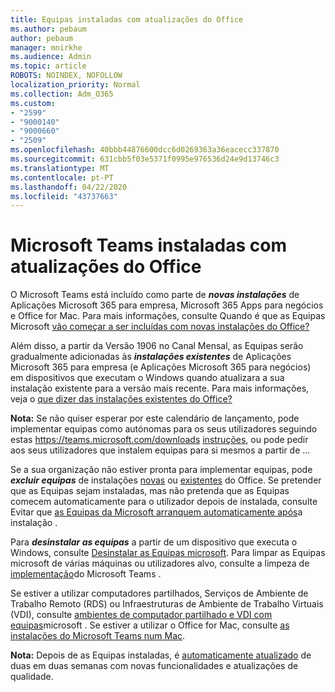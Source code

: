 ```yaml
---
title: Equipas instaladas com atualizações do Office
ms.author: pebaum
author: pebaum
manager: mnirkhe
ms.audience: Admin
ms.topic: article
ROBOTS: NOINDEX, NOFOLLOW
localization_priority: Normal
ms.collection: Adm_O365
ms.custom:
- "2599"
- "9000140"
- "9000660"
- "2509"
ms.openlocfilehash: 40bbb44876600dcc6d0269363a36eacecc337870
ms.sourcegitcommit: 631cbb5f03e5371f0995e976536d24e9d13746c3
ms.translationtype: MT
ms.contentlocale: pt-PT
ms.lasthandoff: 04/22/2020
ms.locfileid: "43737663"
---
```

# <a name="microsoft-teams-installed-with-office-updates"></a>Microsoft Teams instaladas com atualizações do Office

O Microsoft Teams está incluído como parte de ***novas instalações*** de Aplicações Microsoft 365 para empresa, Microsoft 365 Apps para negócios e Office for Mac. Para mais informações, consulte Quando é que as Equipas Microsoft [vão começar a ser incluídas com novas instalações do Office?](https://docs.microsoft.com/deployoffice/teams-install#when-will-microsoft-teams-start-being-included-with-new-installations-of-office-365-proplus)

Além disso, a partir da Versão 1906 no Canal Mensal, as Equipas serão gradualmente adicionadas às ***instalações existentes*** de Aplicações Microsoft 365 para empresa (e Aplicações Microsoft 365 para negócios) em dispositivos que executam o Windows quando atualizara a sua instalação existente para a versão mais recente. Para mais informações, veja o [que dizer das instalações existentes do Office?](https://docs.microsoft.com/deployoffice/teams-install#what-about-existing-installations-of-office-365-proplus)

**Nota:** Se não quiser esperar por este calendário de lançamento, pode implementar equipas como autónomas para os seus utilizadores seguindo estas https://teams.microsoft.com/downloads [instruções](https://docs.microsoft.com/MicrosoftTeams/msi-deployment), ou pode pedir aos seus utilizadores que instalem equipas para si mesmos a partir de ...

Se a sua organização não estiver pronta para implementar equipas, pode ***excluir equipas*** de instalações [novas](https://docs.microsoft.com/deployoffice/teams-install#how-to-exclude-microsoft-teams-from-new-installations-of-office-365-proplus) ou [existentes](https://docs.microsoft.com/deployoffice/teams-install#use-group-policy-to-control-the-installation-of-microsoft-teams) do Office. Se pretender que as Equipas sejam instaladas, mas não pretenda que as Equipas comecem automaticamente para o utilizador depois de instalada, consulte Evitar que [as Equipas da Microsoft arranquem automaticamente após](https://docs.microsoft.com/deployoffice/teams-install#use-group-policy-to-prevent-microsoft-teams-from-starting-automatically-after-installation)a instalação .

Para ***desinstalar as equipas*** a partir de um dispositivo que executa o Windows, consulte [Desinstalar as Equipas microsoft](https://support.office.com/article/uninstall-microsoft-teams-3b159754-3c26-4952-abe7-57d27f5f4c81). Para limpar as Equipas microsoft de várias máquinas ou utilizadores alvo, consulte a limpeza de [implementação](https://docs.microsoft.com/microsoftteams/scripts/powershell-script-teams-deployment-clean-up)do Microsoft Teams .

Se estiver a utilizar computadores partilhados, Serviços de Ambiente de Trabalho Remoto (RDS) ou Infraestruturas de Ambiente de Trabalho Virtuais (VDI), consulte [ambientes de computador partilhado e VDI com equipas](https://docs.microsoft.com/deployoffice/teams-install#shared-computer-and-vdi-environments-with-microsoft-teams)microsoft . Se estiver a utilizar o Office for Mac, consulte [as instalações do Microsoft Teams num Mac](https://docs.microsoft.com/deployoffice/teams-install#microsoft-teams-installations-on-a-mac).

**Nota:** Depois de as Equipas instaladas, é [automaticamente atualizado](https://docs.microsoft.com/deployoffice/teams-install#feature-and-quality-updates-for-microsoft-teams) de duas em duas semanas com novas funcionalidades e atualizações de qualidade. 